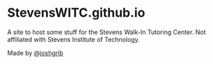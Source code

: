 # StevensWITC.github.io
A site to host some stuff for the Stevens Walk-In Tutoring Center. Not affiliated with Stevens Institute of Technology.

Made by [@joshgrib](https://github.com/joshgrib)
